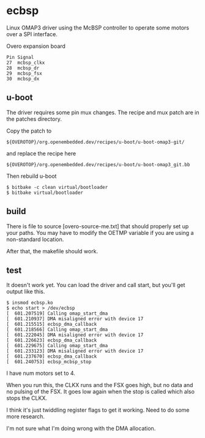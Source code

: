   ecbsp
=======

Linux OMAP3 driver using the McBSP controller to operate some motors over a
SPI interface.

Overo expansion board 

	Pin	Signal
	27	mcbsp_clkx
	28	mcbsp_dr
	29	mcbsp_fsx
	30	mcbsp_dx


  u-boot
-------

The driver requires some pin mux changes. The recipe and mux patch are in the
patches directory. 

Copy the patch to 

	${OVEROTOP}/org.openembedded.dev/recipes/u-boot/u-boot-omap3-git/

and replace the recipe here

	${OVEROTOP}/org.openembedded.dev/recipes/u-boot/u-boot-omap3_git.bb


Then rebuild u-boot

	$ bitbake -c clean virtual/bootloader
	$ bitbake virtual/bootloader


  build
-------

There is file to source [overo-source-me.txt] that should properly set up
your paths. You may have to modify the OETMP variable if you are using a 
non-standard location. 

After that, the makefile should work.


  test
-------

It doesn't work yet. You can load the driver and call start, but you'll get
output like this.

	$ insmod ecbsp.ko
	$ echo start > /dev/ecbsp
	[  601.207519] Calling omap_start_dma
	[  601.210937] DMA misaligned error with device 17
	[  601.215515] ecbsp_dma_callback
	[  601.218566] Calling omap_start_dma
	[  601.222045] DMA misaligned error with device 17
	[  601.226623] ecbsp_dma_callback
	[  601.229675] Calling omap_start_dma
	[  601.233123] DMA misaligned error with device 17
	[  601.237670] ecbsp_dma_callback
	[  601.240753] ecbsp_mcbsp_stop


I have num motors set to 4.

When you run this, the CLKX runs and the FSX goes high, but no data and
no pulsing of the FSX. It goes low again when the stop is called which also
stops the CLKX.

I think it's just twiddling register flags to get it working. Need to do some
more research.

I'm not sure what I'm doing wrong with the DMA allocation.

